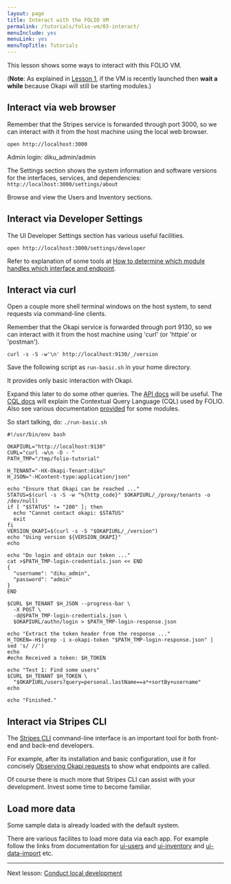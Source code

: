 ```yaml
---
layout: page
title: Interact with the FOLIO VM
permalink: /tutorials/folio-vm/03-interact/
menuInclude: yes
menuLink: yes
menuTopTitle: Tutorials
---
```


This lesson shows some ways to interact with this FOLIO VM.

(**Note**: As explained in [Lesson 1](/tutorials/folio-vm/01-create-workspace/), if the VM is recently launched then **wait a while** because Okapi will still be starting modules.)

## Interact via web browser

Remember that the Stripes service is forwarded through port 3000, so we can interact with it from the host machine using the local web browser.

`open http://localhost:3000`

Admin login: diku_admin/admin

The Settings section shows the system information and software versions for the interfaces, services, and dependencies:<br/>
`http://localhost:3000/settings/about`

Browse and view the Users and Inventory sections.

## Interact via Developer Settings

The UI Developer Settings section has various useful facilities.

`open http://localhost:3000/settings/developer`

Refer to explanation of some tools at [How to determine which module handles which interface and endpoint](/faqs/how-to-which-module-which-interface-endpoint/#ui-developer-settings).

## Interact via curl

Open a couple more shell terminal windows on the host system, to send requests via command-line clients.

Remember that the Okapi service is forwarded through port 9130, so we can interact with it from the host machine using 'curl' (or 'httpie' or 'postman').

```
curl -s -S -w'\n' http://localhost:9130/_/version
```

Save the following script as `run-basic.sh` in your home directory.

It provides only basic interaction with Okapi.

Expand this later to do some other queries.
The [API docs](/reference/api/) will be useful.
The [CQL docs](/reference/glossary/#cql) will explain the Contextual Query Language (CQL) used by FOLIO.
Also see various documentation [provided](/source-code/map/) for some modules.

So start talking, do: `./run-basic.sh`

```shell
#!/usr/bin/env bash

OKAPIURL="http://localhost:9130"
CURL="curl -w\n -D - "
PATH_TMP="/tmp/folio-tutorial"

H_TENANT="-HX-Okapi-Tenant:diku"
H_JSON="-HContent-type:application/json"

echo "Ensure that Okapi can be reached ..."
STATUS=$(curl -s -S -w "%{http_code}" $OKAPIURL/_/proxy/tenants -o /dev/null)
if [ "$STATUS" != "200" ]; then
  echo "Cannot contact okapi: $STATUS"
  exit
fi
VERSION_OKAPI=$(curl -s -S "$OKAPIURL/_/version")
echo "Using version ${VERSION_OKAPI}"
echo

echo "Do login and obtain our token ..."
cat >$PATH_TMP-login-credentials.json << END
{
  "username": "diku_admin",
  "password": "admin"
}
END

$CURL $H_TENANT $H_JSON --progress-bar \
  -X POST \
  -d@$PATH_TMP-login-credentials.json \
  $OKAPIURL/authn/login > $PATH_TMP-login-response.json

echo "Extract the token header from the response ..."
H_TOKEN=-H$(grep -i x-okapi-token "$PATH_TMP-login-response.json" | sed 's/ //')
echo
#echo Received a token: $H_TOKEN

echo "Test 1: Find some users"
$CURL $H_TENANT $H_TOKEN \
  "$OKAPIURL/users?query=personal.lastName==a*+sortBy+username"
echo

echo "Finished."
```

## Interact via Stripes CLI

The [Stripes CLI](https://github.com/folio-org/stripes-cli) command-line interface is an important tool for both front-end and back-end developers.

For example, after its installation and basic configuration, use it for concisely
[Observing Okapi requests](https://github.com/folio-org/stripes-cli/blob/master/doc/user-guide.md#observing-okapi-requests) to show what endpoints are called.

Of course there is much more that Stripes CLI can assist with your development.
Invest some time to become familiar.

## Load more data

Some sample data is already loaded with the default system.

There are various facilites to load more data via each app.
For example follow the links from documentation for
[ui-users](/source-code/map/#ui-users) and
[ui-inventory](/source-code/map/#ui-inventory) and
[ui-data-import](/source-code/map/#ui-data-import) etc.

---
Next lesson: [Conduct local development](../04-local-development/)

